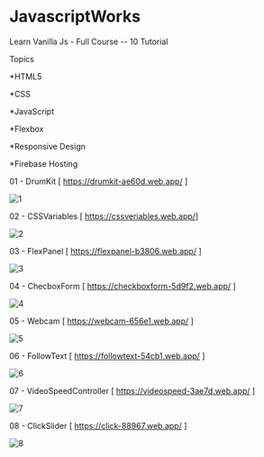 # JavascriptWorks

Learn Vanilla Js - Full Course -- 10 Tutorial

Topics

*HTML5

*CSS

*JavaScript

*Flexbox

*Responsive Design

*Firebase Hosting

01 - DrumKit [ https://drumkit-ae60d.web.app/ ]

![1](https://user-images.githubusercontent.com/45499414/134909694-71cbb4d1-56b8-4a5a-8062-66575c8609f2.JPG)

02 - CSSVariables [ https://cssveriables.web.app/]

![2](https://user-images.githubusercontent.com/45499414/134912465-7da183e4-305d-47f3-972c-455f188bf300.JPG)

03 - FlexPanel [ https://flexpanel-b3806.web.app/ ]

![3](https://user-images.githubusercontent.com/45499414/134913201-e1841bad-b480-4cef-a807-4ce1f56294d6.JPG)

04 - ChecboxForm [ https://checkboxform-5d9f2.web.app/ ]

![4](https://user-images.githubusercontent.com/45499414/134919993-e84d4099-5a31-4c1b-8513-132d26731e26.JPG)

05 - Webcam [ https://webcam-656e1.web.app/ ]

![5](https://user-images.githubusercontent.com/45499414/134922497-a0ffccb7-a526-47fd-98f2-5e9e04ccde4b.JPG)

06 - FollowText [ https://followtext-54cb1.web.app/ ]

![6](https://user-images.githubusercontent.com/45499414/134923792-9dcd9d04-8d9c-415a-998c-bb6834a6d35e.JPG)

07 - VideoSpeedController [ https://videospeed-3ae7d.web.app/ ]

![7](https://user-images.githubusercontent.com/45499414/134925961-122ba9cc-f3e2-4207-baed-ff35193a08be.JPG)

08 - ClickSlider [ https://click-88967.web.app/ ]

![8](https://user-images.githubusercontent.com/45499414/134930298-5ccde589-443d-4729-bd4b-91a47bfdcce9.JPG)




